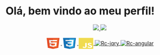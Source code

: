
# Olá, bem vindo ao meu perfil!

<div align="center">
  <a href="https://github.com/Roberto230">
  <img height="150em" src="https://github-readme-stats.vercel.app/api?username=roberto230&show_icons=true&theme=dracula&include_all_commits=true&count_private=true"/>
  <img height="150em" src="https://github-readme-stats.vercel.app/api/top-langs/?username=roberto230&layout=compact&langs_count=7&theme=dracula"/>
</div>
<div align="center" style="display: inline_block"><br>
  <img align="center" alt="Rc-HTML" height="30" width="40" src="https://raw.githubusercontent.com/devicons/devicon/master/icons/html5/html5-original.svg">
  <img align="center" alt="Rc-CSS" height="30" width="40" src="https://raw.githubusercontent.com/devicons/devicon/master/icons/css3/css3-original.svg">
  <img align="center" alt="Rc-Js" height="30" width="40" src="https://raw.githubusercontent.com/devicons/devicon/master/icons/javascript/javascript-plain.svg">
  <img align="center" alt="Rc-jqry" height="30" width="40" src="https://cdn.jsdelivr.net/gh/devicons/devicon/icons/jquery/jquery-original.svg" />
  <img align="center" alt="Rc-angular" height="30" width="40"src="https://cdn.jsdelivr.net/gh/devicons/devicon/icons/angularjs/angularjs-original.svg" />
</div>
